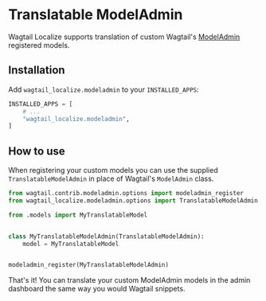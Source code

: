 # Translatable ModelAdmin

Wagtail Localize supports translation of custom Wagtail's [ModelAdmin](https://docs.wagtail.org/en/stable/reference/contrib/modeladmin/index.html) registered models.

## Installation

Add `wagtail_localize.modeladmin` to your `INSTALLED_APPS`:

```python
INSTALLED_APPS = [
    # ...
    "wagtail_localize.modeladmin",
]
```

## How to use

When registering your custom models you can use the supplied `TranslatableModelAdmin` in place of Wagtail's `ModelAdmin` class.

```python
from wagtail.contrib.modeladmin.options import modeladmin_register
from wagtail_localize.modeladmin.options import TranslatableModelAdmin

from .models import MyTranslatableModel


class MyTranslatableModelAdmin(TranslatableModelAdmin):
    model = MyTranslatableModel


modeladmin_register(MyTranslatableModelAdmin)
```

That's it! You can translate your custom ModelAdmin models in the admin dashboard the same way you would Wagtail snippets.
